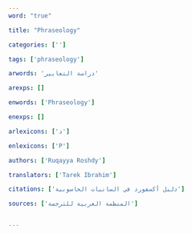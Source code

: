 ```yaml
---
word: "true"

title: "Phraseology"

categories: ['']

tags: ['phraseology']

arwords: 'دراسة التعابير'

arexps: []

enwords: ['Phraseology']

enexps: []

arlexicons: ['د']

enlexicons: ['P']

authors: ['Ruqayya Roshdy']

translators: ['Tarek Ibrahim']

citations: ['دليل أكسفورد في السانيات الحاسوبية']

sources: ['المنظمة العربية للترجمة']


---
```


